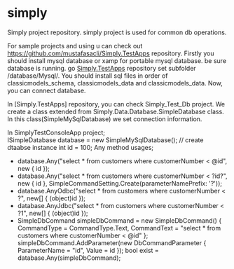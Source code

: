 # simply
Simply project repository. simply project is used for common db operations.

For sample projects and using u can check out https://github.com/mustafasacli/Simply.TestApps repository.
Firstly you should install mysql database or xamp for portable mysql database. be sure database is running.
go [Simply.TestApps](https://github.com/mustafasacli/Simply.TestApps) repository set subfolder /database/Mysql/.
You should install sql files in order of classicmodels_schema, classicmodels_data and classicmodels_data.
Now, you can connect database. 

In [Simply.TestApps] repository, you can check Simply_Test_Db project. We create a class extended from Simply.Data.Database.SimpleDatabase class.
In this class(SimpleMySqlDatabase) we set connection information.

In SimplyTestConsoleApp project; <br/>
ISimpleDatabase database = new SimpleMySqlDatabase(); // create dtaabse instance
int id = 100;
Any method usages;
- database.Any("select * from customers where customerNumber < @id", new { id });
- database.Any("select * from customers where customerNumber < ?id?", new { id },
SimpleCommandSetting.Create(parameterNamePrefix: '?'));
- database.AnyOdbc("select * from customers where customerNumber < ?", new[] { (object)id });
- database.AnyJdbc("select * from customers where customerNumber < ?1", new[] { (object)id });
- SimpleDbCommand simpleDbCommand = new SimpleDbCommand()
            {
                CommandType = CommandType.Text,
                CommandText = "select * from customers where customerNumber < @id"
            };
            simpleDbCommand.AddParameter(new DbCommandParameter { ParameterName = "id", Value = id });
           bool exist = database.Any(simpleDbCommand);
